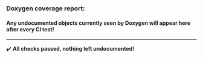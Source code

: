 ### Doxygen coverage report: 
#### Any undocumented objects currently seen by Doxygen will appear here after every CI test!
---------------------------------------------------------
:heavy_check_mark: **All checks passed, nothing left undocumented!**